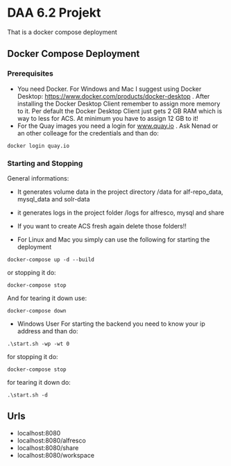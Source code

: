 # DAA 6.2 Projekt
That is a docker compose deployment

## Docker Compose Deployment

### Prerequisites
* You need Docker. For Windows and Mac I suggest using Docker Desktop: https://www.docker.com/products/docker-desktop . After installing the Docker Desktop Client remember to assign more memory to it. Per default the Docker Desktop Client just gets 2 GB RAM which is way to less for ACS. At minimum you have to assign 12 GB to it!
* For the Quay images you need a login for www.quay.io . Ask Nenad or an other colleage for the credentials and than do:

```
docker login quay.io
```

### Starting and Stopping
General informations:
* It generates volume data in the project directory /data for alf-repo_data, mysql_data and solr-data
* it generates logs in the project folder /logs for alfresco, mysql and share
* If you want to create ACS fresh again delete those folders!!


* For Linux and Mac you simply can use the following for starting the deployment
```
docker-compose up -d --build
```

or stopping it do:

```
docker-compose stop
```

And for tearing it down use:

```
docker-compose down
```

* Windows User
For starting the backend you need to know your ip address and than do:

```
.\start.sh -wp -wt 0
```

for stopping it do:

```
docker-compose stop
```

for tearing it down do:

```
.\start.sh -d
```

## Urls
* localhost:8080
* localhost:8080/alfresco
* localhost:8080/share
* localhost:8080/workspace